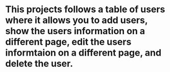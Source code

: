 # This projects follows a table of users where it allows you to add users, show the users information on a different page, edit the users informtaion on a different page, and delete the user.